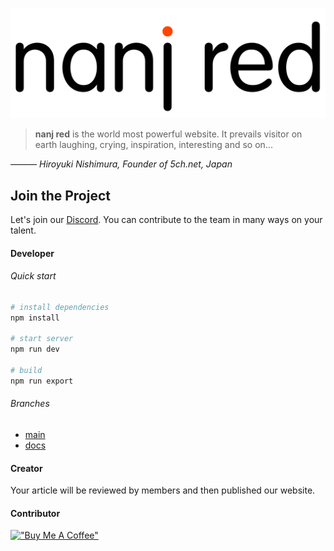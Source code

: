 ![](assets/img/logo.png)

>**nanj red** is the world most powerful website. It prevails visitor on earth laughing, crying, inspiration, interesting and so on...

*&mdash;&mdash;&mdash; Hiroyuki Nishimura, Founder of 5ch.net, Japan*

## Join the Project
Let's join our [Discord](https://discord.gg/UEzW2dvS).
You can contribute to the team in many ways on your talent.

#### Developer
###### Quick start
```bash
# install dependencies
npm install

# start server
npm run dev

# build
npm run export
```
###### Branches
- [main](https://github.com/nanj-red/nanj-red/tree/main/)
- [docs](https://github.com/nanj-red/nanj-red/tree/docs/)
<!-- - [dev](https://github.com/nanj-red/reddit/tree/dev) -->

#### Creator
Your article will be reviewed by members and then published our website. 

#### Contributor
[!["Buy Me A Coffee"](https://www.buymeacoffee.com/assets/img/custom_images/orange_img.png)](https://www.buymeacoffee.com/nanj-red)

